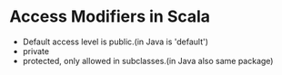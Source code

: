 # Access Modifiers in Scala

- Default access level is public.(in Java is 'default')
- private
- protected, only allowed in subclasses.(in Java also same package)
